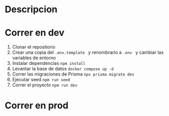 # Descripcion




 # Correr en dev

 1. Clonar el repositorio
 2. Crear una copia del ```.env.template ```  y renombrarlo a ```.env ``` y cambiar las variables de entorno
 2. Instalar dependencias ```npm install```
 4. Levantar la base de datos ```docker compose up -d ```
 5. Correr las migraciones de Prisma ```npx prisma migrate dev ```
 6. Ejecutar seed ```npm run seed ```
 6. Correr el proyecto ```npm run dev```




 # Correr en prod

 